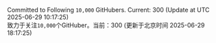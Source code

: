 Committed to Following `10,000` GitHubers. Current: <!-- FOLLOWING_COUNT -->300<!-- FOLLOWING_COUNT --> (Update at UTC <!-- LAST_UPDATED -->2025-06-29 10:17:25<!-- LAST_UPDATED -->)<br>
致力于关注`10,000`个GitHuber。当前：<!-- FOLLOWING_COUNT -->300<!-- FOLLOWING_COUNT --> (更新于北京时间 <!-- LAST_UPDATED_CST -->2025-06-29 18:17:25<!-- LAST_UPDATED_CST -->)
